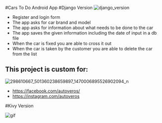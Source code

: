 
#Cars To Do Android App
#Django Version
![django_version](https://user-images.githubusercontent.com/115580585/214635235-59053c8b-917f-493f-969b-e4e1b0af26ab.gif)

 - Register and login form
 - The app asks for car brand and model
 - The app asks for information about what needs to be done to the car
 - The app saves the given information including the date of input in a db file
 - When the car is fixed you are able to cross it out
 - When the car is taken by the customer you are able to delete the car from the list
## This project is custom for:
![298610667_501360238659897_1470006895526902094_n](https://user-images.githubusercontent.com/115580585/207412884-4f3acab2-2ccf-40db-8c6f-93b4aefbe259.jpg)

 - https://facebook.com/autoveros/
 - https://instagram.com/autoveros


#Kivy Version

![gif](https://user-images.githubusercontent.com/115580585/210894127-8fe5ff7c-182f-4d46-b356-0c8f10120e1b.gif)
